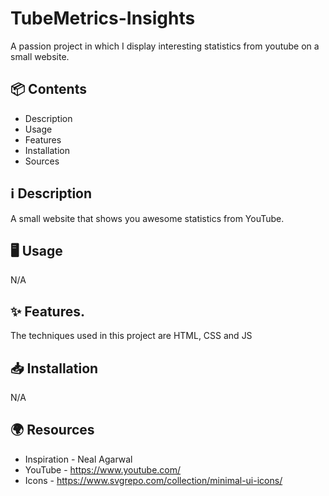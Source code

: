 # TubeMetrics-Insights
A passion project in which I display interesting statistics from youtube on a small website.

## 📦 Contents
* Description
* Usage
* Features
* Installation
* Sources

## ℹ️ Description
A small website that shows you awesome statistics from YouTube.

## 🖥️ Usage
N/A

## ✨ Features.
The techniques used in this project are HTML, CSS and JS

## 📥 Installation
N/A

## 🌍 Resources
* Inspiration - Neal Agarwal
* YouTube - https://www.youtube.com/
* Icons - https://www.svgrepo.com/collection/minimal-ui-icons/

